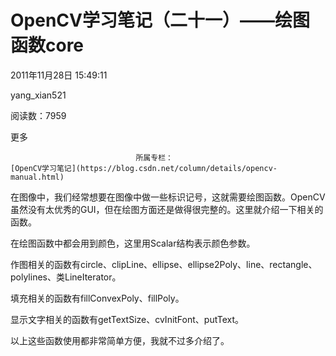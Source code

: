 # OpenCV学习笔记（二十一）——绘图函数core

2011年11月28日 15:49:11

yang_xian521

阅读数：7959

更多

 								所属专栏： 																[OpenCV学习笔记](https://blog.csdn.net/column/details/opencv-manual.html) 																 							

 									

在图像中，我们经常想要在图像中做一些标识记号，这就需要绘图函数。OpenCV虽然没有太优秀的GUI，但在绘图方面还是做得很完整的。这里就介绍一下相关的函数。

在绘图函数中都会用到颜色，这里用Scalar结构表示颜色参数。

作图相关的函数有circle、clipLine、ellipse、ellipse2Poly、line、rectangle、polylines、类LineIterator。

填充相关的函数有fillConvexPoly、fillPoly。

显示文字相关的函数有getTextSize、cvInitFont、putText。

以上这些函数使用都非常简单方便，我就不过多介绍了。